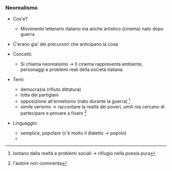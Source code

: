 ### Neorealismo

- Cos'e?
    - Movimento letterario italiano ma anche artistico (cinema) nato dopo guerra

- C'erano gia' dei precursori che anticipano la cosa

- Concetti:
    - Si chiama neorealsimo ${\to}$ Il cinema rappresenta ambiente, personaggi e problemi reali della società italiana.

- Temi:
    - democrazia (rifiuto dittatura)
    - lotta dei partigiani
    - opposizione all'ermetismo (nato durante la guerra) [^1]
    - simile verismo ${\to}$ raccontare la realtà dei poveri, umili ma cercano di partecipare e provare a fixare [^2]

- Linguaggio:
    - semplice, popolare (c'è molto il dialetto ${\to}$ popolo)
    - 

[^1]: lontano dalla realtà e problemi sociali ${\to}$ rifiugio nella poesia pura 
[^2]: l'autore non commenta 

